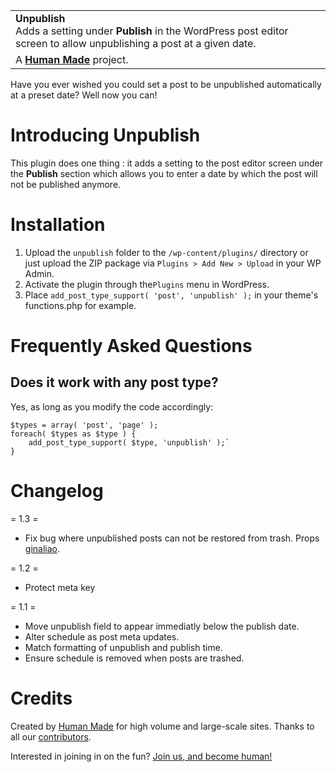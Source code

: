 <table width="100%">
	<tr>
		<td align="left" width="100%">
			<strong>Unpublish</strong><br />
			Adds a setting under <strong>Publish</strong> in the WordPress post editor screen to allow unpublishing a post at a given date.
		</td>
	</tr>
	<tr>
		<td>
			A <strong><a href="https://hmn.md/">Human Made</a></strong> project. 
		</td>
	</tr>
</table>

Have you ever wished you could set a post to be unpublished automatically at a preset date?
Well now you can!

Introducing **Unpublish**
==========

This plugin does one thing : it adds a setting to the post editor screen under the **Publish** section which allows you to enter a date by which the post will not be published anymore.

Installation
==========

1. Upload the `unpublish` folder to the `/wp-content/plugins/` directory  or just upload the ZIP package via `Plugins > Add New > Upload` in your WP Admin.
1. Activate the plugin through the`Plugins` menu in WordPress.
1. Place `add_post_type_support( 'post', 'unpublish' );` in your theme's functions.php for example.

Frequently Asked Questions
==========

## Does it work with any post type?
Yes, as long as you modify the code accordingly:

	$types = array( 'post', 'page' );
	foreach( $types as $type ) {
		add_post_type_support( $type, 'unpublish' );`
	}

Changelog
=======
= 1.3 =
* Fix bug where unpublished posts can not be restored from trash. Props [ginaliao](https://github.com/ginaliao).

= 1.2 =
* Protect meta key

= 1.1 =
* Move unpublish field to appear immediatly below the publish date.
* Alter schedule as post meta updates.
* Match formatting of unpublish and publish time.
* Ensure schedule is removed when posts are trashed.

Credits
=======
Created by [Human Made](https://hmn.md/) for high volume and large-scale sites. Thanks to all our [contributors](https://github.com/humanmade/Unpublish/graphs/contributors).

Interested in joining in on the fun? [Join us, and become human!](https://hmn.md/is/hiring/)
